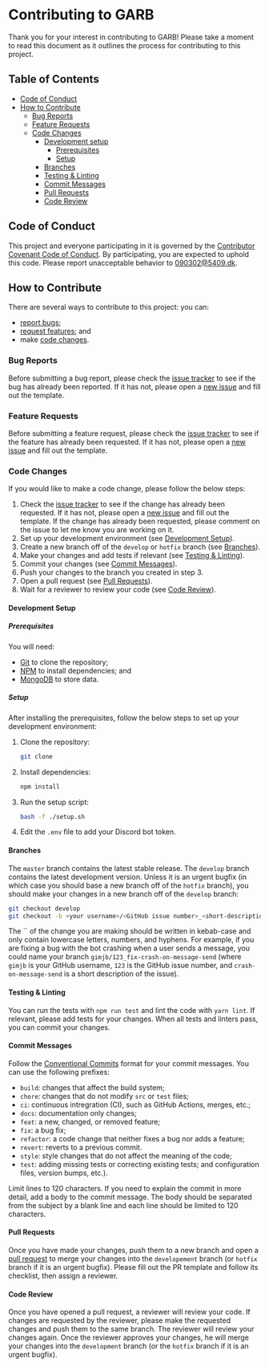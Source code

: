 # Contributing to GARB

Thank you for your interest in contributing to GARB! Please take a moment to
read this document as it outlines the process for contributing to this project.

## Table of Contents

- [Code of Conduct](#code-of-conduct)
- [How to Contribute](#how-to-contribute)
  - [Bug Reports](#bug-reports)
  - [Feature Requests](#feature-requests)
  - [Code Changes](#code-changes)
    - [Development setup](#development-setup)
      - [Prerequisites](#prerequisites)
      - [Setup](#setup)
    - [Branches](#branches)
    - [Testing & Linting](#testing--linting)
    - [Commit Messages](#commit-messages)
    - [Pull Requests](#pull-requests)
    - [Code Review](#code-review)

## Code of Conduct

This project and everyone participating in it is governed by the
[Contributor Covenant Code of Conduct](CODE_OF_CONDUCT.md). By participating,
you are expected to uphold this code. Please report unacceptable behavior to
<090302@5409.dk>.

## How to Contribute

There are several ways to contribute to this project: you can:
- [report bugs](#bug-reports);
- [request features](#feature-requests); and
- make [code changes](#code-changes).

### Bug Reports

Before submitting a bug report, please check the [issue tracker] to see if the
bug has already been reported. If it has not, please open a [new issue] and fill
out the template.

### Feature Requests

Before submitting a feature request, please check the [issue tracker] to see if
the feature has already been requested. If it has not, please open a [new issue]
and fill out the template.

### Code Changes

If you would like to make a code change, please follow the below steps:

1. Check the [issue tracker] to see if the change has already been requested.
   If it has not, please open a [new issue] and fill out the template. If the
   change has already been requested, please comment on the issue to let me know
   you are working on it.
2. Set up your development environment (see
   [Development Setup](#development-setup)).
3. Create a new branch off of the `develop` or `hotfix` branch (see
   [Branches](#branches)).
4. Make your changes and add tests if relevant
   (see [Testing & Linting](#testing--linting)).
5. Commit your changes (see [Commit Messages](#commit-messages)).
6. Push your changes to the branch you created in step 3.
7. Open a pull request (see [Pull Requests](#pull-requests)).
8. Wait for a reviewer to review your code (see [Code Review](#code-review)).

#### Development Setup

##### Prerequisites

You will need:
- [Git](https://git-scm.com/) to clone the repository;
- [NPM](https://www.npmjs.com/) to install dependencies; and
- [MongoDB](https://www.mongodb.com/) to store data.

##### Setup

After installing the prerequisites, follow the below steps to set up your
development environment:

1. Clone the repository:
   ```bash
   git clone
   ```
2. Install dependencies:
   ```bash
   npm install
   ```
3. Run the setup script:
   ```bash
   bash -f ./setup.sh
   ```
4. Edit the `.env` file to add your Discord bot token.

#### Branches

The `master` branch contains the latest stable release. The `develop` branch
contains the latest development version. Unless it is an urgent bugfix (in which
case you should base a new branch off of the `hotfix` branch), you should make
your changes in a new branch off of the `develop` branch:

```bash
git checkout develop
git checkout -b <your username>/<GitHub issue number>_<short-description>
```

The ´<short-description>´ of the change you are making should be written in
kebab-case and only contain lowercase letters, numbers, and hyphens. For
example, if you are fixing a bug with the bot crashing when a user sends a
message, you could name your branch `gimjb/123_fix-crash-on-message-send` (where
`gimjb` is your GitHub username, `123` is the GitHub issue number, and
`crash-on-message-send` is a short description of the issue).

#### Testing & Linting

You can run the tests with `npm run test` and lint the code with
`yarn lint`. If relevant, please add tests for your changes. When all tests and
linters pass, you can commit your changes.

#### Commit Messages

Follow the
[Conventional Commits](https://www.conventionalcommits.org/en/v1.0.0/) format
for your commit messages. You can use the following prefixes:

- `build`: changes that affect the build system;
- `chore`: changes that do not modify `src` or `test` files;
- `ci`: continuous intregration (CI), such as GitHub Actions, merges, etc.;
- `docs`: documentation only changes;
- `feat`: a new, changed, or removed feature;
- `fix`: a bug fix;
- `refactor`: a code change that neither fixes a bug nor adds a feature;
- `revert`: reverts to a previous commit.
- `style`: style changes that do not affect the meaning of the code;
- `test`: adding missing tests or correcting existing tests; and
  configuration files, version bumps, etc.).

Limit lines to 120 characters. If you need to explain the commit in more detail,
add a body to the commit message. The body should be separated from the subject
by a blank line and each line should be limited to 120 characters.

#### Pull Requests

Once you have made your changes, push them to a new branch and open a
[pull request](../../pulls) to merge your changes into the `developement`
branch (or `hotfix` branch if it is an urgent bugfix). Please fill out the
PR template and follow its checklist, then assign a reviewer.

#### Code Review

Once you have opened a pull request, a reviewer will review your code. If
changes are requested by the reviewer, please make the requested changes and
push them to the same branch. The reviewer will review your changes again. Once
the reviewer approves your changes, he will merge your changes into the
`development` branch (or the `hotfix` branch if it is an urgent bugfix).

[issue tracker]: ../issues
[new issue]: ../issues/new
